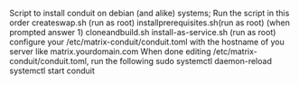 Script to install conduit on debian (and alike) systems; Run the script in this order
createswap.sh (run as root)
installprerequisites.sh(run as root)  (when prompted answer 1)
cloneandbuild.sh
install-as-service.sh (run as root)
configure your /etc/matrix-conduit/conduit.toml with the hostname of you server like matrix.yourdomain.com
When done editing /etc/matrix-conduit/conduit.toml, run the following
sudo systemctl daemon-reload
systemctl start conduit